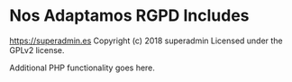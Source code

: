 # Nos Adaptamos RGPD Includes #
https://superadmin.es
Copyright (c) 2018 superadmin
Licensed under the GPLv2 license.

Additional PHP functionality goes here.